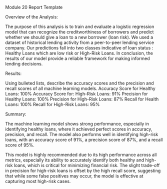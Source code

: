 Module 20 Report Template

Overview of the Analysis:

The purpose of this analysis is to train and evaluate a logistic regression model that can recognize the creditworthiness of borrowers and predict whether we should give a loan to a new borrower (loan risk). We used a dataset of historical lending activity from a peer-to-peer lending service company. Our predictions fall into two classes indicative of loan status : Healthy Loans which are low risk or High-Risk Loans. In conclusion, the results of our model provide a reliable framework for making informed lending decisions.

Results:

Using bulleted lists, describe the accuracy scores and the precision and recall scores of all machine learning models.
Accuracy Score for Healthy Loans: 100%
Accuracy Score for: High-Risk Loans: 91%
Precision for Healthy Loans: 100%
Precision for High-Risk Loans: 87%
Recall for Health Loans: 100%
Recall for High-Risk Loans: 95%

Summary:

The machine learning model shows strong performance, especially in identifying healthy loans, where it achieved perfect scores in accuracy, precision, and recall. The model also performs well in identifying high-risk loans, with an accuracy score of 91%, a precision score of 87%, and a recall score of 95%.

This model is highly recommended due to its high performance across all metrics, especially its ability to accurately identify both healthy and high-risk loans, which is critical for minimizing financial risk. The slight trade-off in precision for high-risk loans is offset by the high recall score, suggesting that while some false positives may occur, the model is effective at capturing most high-risk cases.
